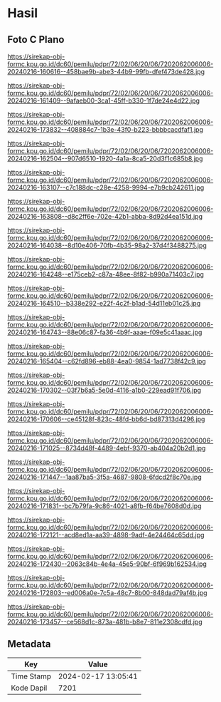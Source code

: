 # Hasil

## Foto C Plano

https://sirekap-obj-formc.kpu.go.id/dc60/pemilu/pdpr/72/02/06/20/06/7202062006006-20240216-160616--458bae9b-abe3-44b9-99fb-dfef473de428.jpg

https://sirekap-obj-formc.kpu.go.id/dc60/pemilu/pdpr/72/02/06/20/06/7202062006006-20240216-161409--9afaeb00-3ca1-45ff-b330-1f7de24e4d22.jpg

https://sirekap-obj-formc.kpu.go.id/dc60/pemilu/pdpr/72/02/06/20/06/7202062006006-20240216-173832--408884c7-1b3e-43f0-b223-bbbbcacdfaf1.jpg

https://sirekap-obj-formc.kpu.go.id/dc60/pemilu/pdpr/72/02/06/20/06/7202062006006-20240216-162504--907d6510-1920-4a1a-8ca5-20d3f1c685b8.jpg

https://sirekap-obj-formc.kpu.go.id/dc60/pemilu/pdpr/72/02/06/20/06/7202062006006-20240216-163107--c7c188dc-c28e-4258-9994-e7b9cb242611.jpg

https://sirekap-obj-formc.kpu.go.id/dc60/pemilu/pdpr/72/02/06/20/06/7202062006006-20240216-163808--d8c2ff6e-702e-42b1-abba-8d92d4ea151d.jpg

https://sirekap-obj-formc.kpu.go.id/dc60/pemilu/pdpr/72/02/06/20/06/7202062006006-20240216-164038--8d10e406-70fb-4b35-98a2-37d4f3488275.jpg

https://sirekap-obj-formc.kpu.go.id/dc60/pemilu/pdpr/72/02/06/20/06/7202062006006-20240216-164248--e175ceb2-c87a-48ee-8f82-b990a71403c7.jpg

https://sirekap-obj-formc.kpu.go.id/dc60/pemilu/pdpr/72/02/06/20/06/7202062006006-20240216-164510--b338e292-e22f-4c2f-b1ad-54d11eb01c25.jpg

https://sirekap-obj-formc.kpu.go.id/dc60/pemilu/pdpr/72/02/06/20/06/7202062006006-20240216-164743--88e06c87-fa36-4b9f-aaae-f09e5c41aaac.jpg

https://sirekap-obj-formc.kpu.go.id/dc60/pemilu/pdpr/72/02/06/20/06/7202062006006-20240216-165404--c62fd896-eb88-4ea0-9854-1ad7738f42c9.jpg

https://sirekap-obj-formc.kpu.go.id/dc60/pemilu/pdpr/72/02/06/20/06/7202062006006-20240216-170302--03f7b6a5-5e0d-4116-a1b0-229ead91f706.jpg

https://sirekap-obj-formc.kpu.go.id/dc60/pemilu/pdpr/72/02/06/20/06/7202062006006-20240216-170606--ce45128f-823c-48fd-bb6d-bd87313d4296.jpg

https://sirekap-obj-formc.kpu.go.id/dc60/pemilu/pdpr/72/02/06/20/06/7202062006006-20240216-171025--8734d48f-4489-4ebf-9370-ab404a20b2d1.jpg

https://sirekap-obj-formc.kpu.go.id/dc60/pemilu/pdpr/72/02/06/20/06/7202062006006-20240216-171447--1aa87ba5-3f5a-4687-9808-6fdcd2f8c70e.jpg

https://sirekap-obj-formc.kpu.go.id/dc60/pemilu/pdpr/72/02/06/20/06/7202062006006-20240216-171831--bc7b79fa-9c86-4021-a8fb-f64be7608d0d.jpg

https://sirekap-obj-formc.kpu.go.id/dc60/pemilu/pdpr/72/02/06/20/06/7202062006006-20240216-172121--acd8ed1a-aa39-4898-9adf-4e24464c65dd.jpg

https://sirekap-obj-formc.kpu.go.id/dc60/pemilu/pdpr/72/02/06/20/06/7202062006006-20240216-172430--2063c84b-4e4a-45e5-90bf-6f969b162534.jpg

https://sirekap-obj-formc.kpu.go.id/dc60/pemilu/pdpr/72/02/06/20/06/7202062006006-20240216-172803--ed006a0e-7c5a-48c7-8b00-848dad79af4b.jpg

https://sirekap-obj-formc.kpu.go.id/dc60/pemilu/pdpr/72/02/06/20/06/7202062006006-20240216-173457--ce568d1c-873a-481b-b8e7-811e2308cdfd.jpg


## Metadata

| Key        | Value               |
| ---------- | ------------------- |
| Time Stamp | 2024-02-17 13:05:41 |
| Kode Dapil | 7201                |




